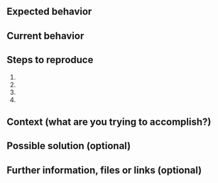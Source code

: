 ## Expected behavior

## Current behavior

## Steps to reproduce
1.
2.
3.
4.

## Context (what are you trying to accomplish?)

## Possible solution (optional)
<!--- Not obligatory, but suggest a fix/reason for the bug, -->

## Further information, files or links (optional)
<!--- Put any additional information here, attach relevant text or image files and URLs to external sites, publicatons , etc

